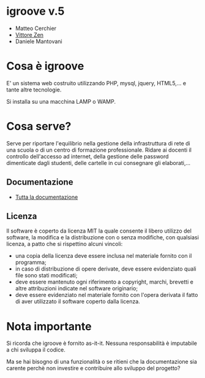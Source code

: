 # igroove v.5


* Matteo Cerchier
* [Vittore Zen](http://www.zen.pn.it)
* Daniele Mantovani

# Cosa è igroove

E' un sistema web costruito utilizzando PHP, mysql, jquery, HTML5,... e tante altre tecnologie.

Si installa su una macchina LAMP o WAMP.

# Cosa serve?

Serve per riportare l'equilibrio nella gestione della infrastruttura di rete di una scuola o di un centro di formazione professionale. Ridare ai docenti il controllo dell'accesso ad internet, della gestione delle password dimenticate dagli studenti, delle cartelle in cui consegnare gli elaborati,...


## Documentazione

* [Tutta la documentazione](https://bitbucket.org/vittorezen/igroove/wiki/Home)


## Licenza

Il software è coperto da licenza MIT la quale consente il libero utilizzo del software, la modifica e la distribuzione con o senza modifiche, con qualsiasi licenza, a patto che si rispettino alcuni vincoli:

* una copia della licenza deve essere inclusa nel materiale fornito con il programma;
* in caso di distribuzione di opere derivate, deve essere evidenziato quali file sono stati modificati;
* deve essere mantenuto ogni riferimento a copyright, marchi, brevetti e altre attribuzioni indicate nel software originario;
* deve essere evidenziato nel materiale fornito con l'opera derivata il fatto di aver utilizzato il software coperto dalla licenza.



# Nota importante

Si ricorda che igroove è fornito as-it-it. Nessuna responsabilità è imputabile a chi sviluppa il codice.

Ma se hai bisogno di una funzionalità o se ritieni che la documentazione sia carente perchè non investire e contribuire allo sviluppo del progetto?
